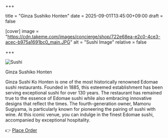 +++

title = "Ginza Sushiko Honten"
date = 2025-09-01T13:45:00+09:00
draft = false



[cover]
image = "https://cdn.takeme.com/images/concierge/shop/722e68ea-e2c0-4ce3-acec-b975a1691bc0_main.JPG"
alt = "Sushi Image"
relative = false


+++

![Sushi](https://cdn.takeme.com/images/concierge/shop/287dec77-531a-46a8-90dc-755d3fbfb0b5_food_m.webp)

Ginza Sushiko Honten

Ginza Sushi Ko Honten is one of the most historically renowned Edomae sushi restaurants. Founded in 1885, this esteemed establishment has been serving exceptional sushi for over 130 years. The restaurant has remained true to the essence of Edomae sushi while also embracing innovative designs that reflect the times. The fourth-generation owner, Mamoru Sugiyama, is particularly known for pioneering the pairing of sushi with wine. At this iconic venue, you can indulge in the finest Edomae sushi, accompanied by exceptional hospitality. 




<!-- 原始链接： 👉 [Place Order](https://app.takeme.com/app/shop/SR10443) -->

👉 <a href="https://app.takeme.com/app/shop/SR10443" target="_blank" rel="noopener">Place Order</a>